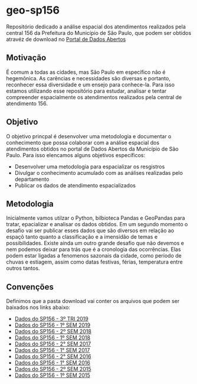 # geo-sp156

Repositório dedicado a análise espacial dos atendimentos realizados pela central 156 da Prefeitura do Município de São Paulo, que podem ser obtidos atravéz de download no [Portal de Dados Abertos](http://dados.prefeitura.sp.gov.br/pt_PT/dataset/dados-do-sp156)

## Motivação

É comum a todas as cidades, mas São Paulo em específico não é hegemônica. As carências e necessidades são diversas e portanto, reconhecer essa diversidade e um ensejo para conhece-la. Para isso estamos utilizando esse repositório para estudar, analisar e tentar compreender espacialmente os atendimentos realizados pela central de atendimento 156.

## Objetivo

O objetivo princpal é desenvolver uma metodologia e documentar o conhecimento que possa colaborar com a análise espacial dos atendimentos obtidos no portal de Dados Abertos da Município de São Paulo. Para isso elencamos alguns objetivos específicos:

* Desenvolver uma metodologia para espacializar os resgistros
* Divulgar o conhecimento acumulado com as análises realizadas pelo departamento
* Publicar os dados de atendimento espacializados

## Metodologia

Inicialmente vamos utilzar o Python, bilbioteca Pandas e GeoPandas para tratar, epacializar e analisar os dados obtidos. Em um segundo momento o desafio vai ser publicar esses dados que são diversos em relação ao espaçõ tanto quanto a classificação e a imensidão de temas e possibilidades.
Existe ainda um outro grande desafio que não devemos e nem podemos deixar para trás que é a cronologia das ocorrências. Elas podem estar ligadas a fenomenos sazonais da cidade, como período de chuvas e estiagem, assim como datas festivas, férias, temperatura entre outros tantos.

## Convenções 

Definimos que a pasta download vai conter os arquivos que podem ser baixados nos links abaixo:

* [Dados do SP156 - 3º TRI 2019](http://dados.prefeitura.sp.gov.br/pt_PT/dataset/0aecfa2b-aa3a-40d4-8183-0d4351b7fd0a/resource/8e9bd81b-5219-471b-9539-20ab39d9329f/download/dados-do-sp156---3o-tri-2019.csv)
* [Dados do SP156 - 1º SEM 2019](http://dados.prefeitura.sp.gov.br/pt_PT/dataset/0aecfa2b-aa3a-40d4-8183-0d4351b7fd0a/resource/3cd96a69-16a3-4609-8685-26d967398bc7/download/dados-do-sp156---1o-sem-2019.csv)
* [Dados do SP156 - 2º SEM 2018](http://dados.prefeitura.sp.gov.br/pt_PT/dataset/0aecfa2b-aa3a-40d4-8183-0d4351b7fd0a/resource/6264fae0-d435-4bf3-9a80-d8084f9f689d/download/dados-do-sp156---2o-sem-2018.csv)
* [Dados do SP156 - 1º SEM 2018](http://dados.prefeitura.sp.gov.br/pt_PT/dataset/0aecfa2b-aa3a-40d4-8183-0d4351b7fd0a/resource/d26b6f21-29e2-49dc-a9a3-13941661f2ae/download/dados-do-sp156---1o-sem-2018.csv)
* [Dados do SP156 - 2° SEM 2017](http://dados.prefeitura.sp.gov.br/pt_PT/dataset/0aecfa2b-aa3a-40d4-8183-0d4351b7fd0a/resource/c439343b-6e2e-4cc5-84fe-aba0e54688a1/download/dados-do-sp156---2o-sem-2017.csv)
* [Dados do SP156 - 1° SEM 2017](http://dados.prefeitura.sp.gov.br/pt_PT/dataset/0aecfa2b-aa3a-40d4-8183-0d4351b7fd0a/resource/542c3405-5a2d-4e76-b318-92ab4869d453/download/dados-do-sp156---1o-sem-2017.csv)
* [Dados do SP156 - 2° SEM 2016](http://dados.prefeitura.sp.gov.br/pt_PT/dataset/0aecfa2b-aa3a-40d4-8183-0d4351b7fd0a/resource/c3ef2030-77ec-4eed-945b-297fd52459d1/download/dados-do-sp156---2o-sem-2016.csv)
* [Dados do SP156 - 1° SEM 2016](http://dados.prefeitura.sp.gov.br/pt_PT/dataset/0aecfa2b-aa3a-40d4-8183-0d4351b7fd0a/resource/3a5ff4b6-d6b3-458c-a050-04af05a171ee/download/dados-do-sp156---1o-sem-2016.csv)
* [Dados do SP156 - 2º SEM 2015](http://dados.prefeitura.sp.gov.br/pt_PT/dataset/0aecfa2b-aa3a-40d4-8183-0d4351b7fd0a/resource/c3394c98-d5f1-4202-85a1-af174d86a38a/download/dados-do-sp156---2o-sem-2015.csv)
* [Dados do SP156 - 1º SEM 2015](http://dados.prefeitura.sp.gov.br/pt_PT/dataset/0aecfa2b-aa3a-40d4-8183-0d4351b7fd0a/resource/de1e9b0a-e185-4e0f-9d95-d25d1bebbd36/download/dados-do-sp156---1o-sem-2015.csv)
